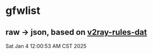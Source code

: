 # gfwlist
## raw -> json, based on [v2ray-rules-dat](https://github.com/Loyalsoldier/v2ray-rules-dat)
Sat Jan  4 12:00:53 AM CST 2025

